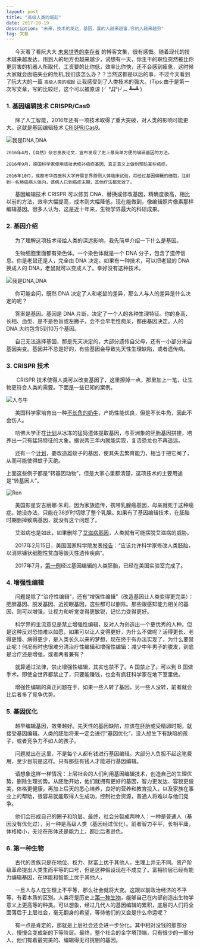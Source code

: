 ```yaml
---
layout: post
title: "高级人类的崛起"
date: 2017-10-19 
description: "未来，技术的发达，基因，富的人越来越富,穷的人越来越穷"
tag: 文章 
--- 
```


 &nbsp;&nbsp;&nbsp;&nbsp;&nbsp;&nbsp;今天看了看阮大大 [未来世界的幸存者](https://ruanyf.github.io/survivor) 的博客文集，很有感慨。随着现代的技术越来越发达，用到人的地方也越来越少，试想有一天，你主干的职位突然被比你更厉害的机器人所取代，工资要的比你低，效率比你快，还不会感到疲惫，这时候大家就会面临失业的危机,我们该怎么办？？当然这都是以后的事，不过今天看到了阮大大的一篇 `` 高级人类的崛起 `` 让我感受到了人类技术的强大。(Tips:由于是第一次写文章，写的比较烂，这个可以被原谅 (╯°Д°)╯︵ ┻━┻ )
 

### 1. 基因编辑技术 CRISPR/Cas9
 
 &nbsp;&nbsp;&nbsp;&nbsp;&nbsp;&nbsp;除了人工智能，2016年还有一项技术取得了重大突破，对人类的影响可能更大。这就是基因编辑技术 [CRISPR/Cas9](https://baike.baidu.com/item/crispr%2Fcas9/13352392)。

 ![我是DNA,DNA](http://www.ruanyifeng.com/blogimg/asset/2017/bg2017022801.jpg)
 
    2016年4月，《自然》杂志发表论文，宣布发现了史上最简单方便的编辑基因的方法。

    2016年9月，德国科学家使用该技术修补癌症基因，真正意义上做到预防某些癌症。

    2016年10月，成都市华西医科大学开展世界首例人体临床试验，将经过基因编辑的细胞，注射到一名肺癌病人体内，该病人已到癌症末期，其他疗法都无效了。

  &nbsp;&nbsp;&nbsp;&nbsp;&nbsp;&nbsp;基因编辑技术 CRISPR 可以修剪 DNA、替换或修改基因，精确度极高，相比以前的方法，效率大幅提高，成本则大幅降低。现在能做到，像编辑照片像素那样编辑基因。很多人认为，这是近十年来，生物学界最大的科研成果。
  
### 2. 基因介绍

&nbsp;&nbsp;&nbsp;&nbsp;&nbsp;&nbsp;为了理解这项技术带给人类的深远影响，我先简单介绍一下什么是基因。

&nbsp;&nbsp;&nbsp;&nbsp;&nbsp;&nbsp;生物细胞里面都有染色体。一个染色体就是一个 DNA 分子，包含了遗传信息。你是老鼠还是人，完全由 DNA 决定。如果有一种技术，可以把老鼠的 DNA 换成人的 DNA，老鼠就可以变成人了。幸好没有这种技术。

![我是DNA,DNA](http://www.ruanyifeng.com/blogimg/asset/2017/bg2017022802.jpg)

 &nbsp;&nbsp;&nbsp;&nbsp;&nbsp;&nbsp;你可能会问，既然 DNA 决定了人和老鼠的差异，那么人与人的差异是什么决定的呢？

 &nbsp;&nbsp;&nbsp;&nbsp;&nbsp;&nbsp;答案是基因。基因是 DNA 片断，决定了一个人的各种生理特征。你的身高、长相、血型、是不是色盲或左撇子，会不会早老性痴呆，都由基因决定。人的 DNA 大约包含5到10万个基因。

 &nbsp;&nbsp;&nbsp;&nbsp;&nbsp;&nbsp;自己无法选择基因，那是先天决定的，大部分遗传自父母，还有一小部分来自基因突变。基因并不总是好的，有些基因会导致先天性生理缺陷，或者遗传病。

### 3. CRISPR 技术
 
 &nbsp;&nbsp;&nbsp;&nbsp;&nbsp;&nbsp; CRISPR 技术使得人类可以改变基因了，这里擦掉一点，那里加上一笔，让生物更符合人类的需要。下面是一些已知的案例。

 ![人与牛](http://www.ruanyifeng.com/blogimg/asset/2017/bg2017022803.jpg)
 
 &nbsp;&nbsp;&nbsp;&nbsp;&nbsp;&nbsp;美国科学家培育出一种[不长角的奶牛](http://news.bioon.com/article/6698579.html)，产奶性能优良，但是不长牛角，因此不会伤人。

 &nbsp;&nbsp;&nbsp;&nbsp;&nbsp;&nbsp;哈佛大学正在[计划](http://news.bioon.com/article/6698345.html)从冰冻的猛犸遗体提取基因，与亚洲象的胚胎基因拼接，培养出一只有猛犸特征的大象。据说两三年内就能实现，复活恐龙也不再遥远。

 &nbsp;&nbsp;&nbsp;&nbsp;&nbsp;&nbsp;还有一个[计划](http://news.bioon.com/article/6678594.html)，要改造雄蚊子的基因，使其失去繁育能力，相当于把它阉了，从而可能使得蚊子灭绝。

 上面这些例子都是“转基因动物”，但是大家心里都清楚，这项技术的主要用途是“转基因人”。

 ![Ren](http://www.ruanyifeng.com/blogimg/asset/2017/bg2017022804.jpg)
 
  &nbsp;&nbsp;&nbsp;&nbsp;&nbsp;&nbsp;美国影星安吉丽娜·朱莉，因为家族遗传，携带乳腺癌基因，母亲就死于这种癌症。她没办法，只能在38岁时切除了整个乳腺。如果有了基因编辑技术，在胚胎时期删掉致病基因，就没有这个问题了。

  &nbsp;&nbsp;&nbsp;&nbsp;&nbsp;&nbsp;艾滋病也是如此，如果删除了[艾滋病基因](http://www.stdaily.com/index/kejixinwen/2016-12/20/content_486834.shtml)，人类就有可能摆脱艾滋病的威胁。

  &nbsp;&nbsp;&nbsp;&nbsp;&nbsp;&nbsp;2017年2月15日，美国国家科学院发表[报告](http://digitalpaper.stdaily.com/http_www.kjrb.com/kjrb/html/2017-02/16/content_362296.htm?div=-1)：“应该允许科学家修改人类胚胎，以消除镰状细胞性贫血等毁灭性遗传疾病”。

  &nbsp;&nbsp;&nbsp;&nbsp;&nbsp;&nbsp;2017年7月，[第一例](https://www.technologyreview.com/s/608350/first-human-embryos-edited-in-us/)经过基因编辑的人类胚胎，已经在美国实验室完成了。
 
### 4. 增强性编辑
 
 &nbsp;&nbsp;&nbsp;&nbsp;&nbsp;&nbsp;问题是除了“治疗性编辑”，还有“增强性编辑”（改造基因让人类变得更完美）：肥胖基因、脱发基因、近视眼基因，这些都可以删除。那些跟感知能力相关的基因，则可以增强，让视力和听觉变得更敏锐，记忆力变得更好。

 &nbsp;&nbsp;&nbsp;&nbsp;&nbsp;&nbsp;科学界的主流意见是禁止增强性编辑，反对人为创造出一个更优秀的人种。但是这种反对恐怕难以如愿，如果可以让人变得更好，为什么不做呢？活得更长、老得更慢、病得更少，是人类长久以来的梦想，现在终于有办法实现了，为什么要禁止呢！何况有时也很难分清治疗性编辑和增强性编辑：减少中年男子的脱发，到底是治疗还是增强，或者两者兼有？

 &nbsp;&nbsp;&nbsp;&nbsp;&nbsp;&nbsp;就算通过法律，禁止增强性编辑，其实也禁不了。A 国禁止了。可以到 B 国做手术。即使全世界都禁止了，只要能赚钱，也会有疯狂科学家在地下室里做。

 &nbsp;&nbsp;&nbsp;&nbsp;&nbsp;&nbsp;增强性编辑的真正问题在于，如果一些人转了基因，另一些人没转，前者就会比后者多了竞争优势。

### 5. 基因优化
 
 &nbsp;&nbsp;&nbsp;&nbsp;&nbsp;&nbsp;越早编辑基因，效果越好。先天性的基因缺陷，应该在胚胎或受精卵时期，就接受基因编辑。人类的胚胎将来一定会进行“基因优化”，没人想生下有缺陷的孩子，或者竞争力不如人的孩子。

 &nbsp;&nbsp;&nbsp;&nbsp;&nbsp;&nbsp;问题就出在这里，不是每个人都有钱进行基因编辑。大部分人负担不起这笔费用，至少目前是这样。只有那些有钱人才能进行基因编辑。

 &nbsp;&nbsp;&nbsp;&nbsp;&nbsp;&nbsp;请想象这样一样情况：上层社会的人们利用基因编辑技术，创造自己的生理优势，删除生理劣势。从胚胎开始，他们就拥有更好的基因，智力更发达、容貌更俊美，体格更健康，再加上后天的悉心培养，良好的营养和教育投入，以及家族在事业上的帮助，很容易就能取得人生成功，控制社会资源，普通人将难以与他们竞争。

 &nbsp;&nbsp;&nbsp;&nbsp;&nbsp;&nbsp;他们会形成自己的圈子和阶层。最终，社会分裂成两种人：一种是普通人（基因没有优化过），另一种是高级人类（基因经过优化）。前者智力平平，长相平庸，体格矮小，无论在形体还是能力上，都比后者逊色。

### 6. 第一种生物
 
 &nbsp;&nbsp;&nbsp;&nbsp;&nbsp;&nbsp;古代的贵族只是在地位、权力、财富上优于其他人，生理上并无不同。资产阶级革命提出人类生而平等的口号，但是这种假设现在不成立了。富裕阶层已经有能力编辑基因，在体能和智能上优于其他人，

 &nbsp;&nbsp;&nbsp;&nbsp;&nbsp;&nbsp;一旦人与人在生理上不平等，那么社会就将大变。这跟以前政治经济的不平等，有着本质的区别。人类将是历史上[第一种生物](https://www.theguardian.com/science/2016/dec/02/kazuo-ishiguro-were-coming-close-to-the-point-where-we-can-create-people-who-are-superior-to-others)，能够自己在内部创造出生物学意义上更高等的种类。可以想象，经过几代人的基因编辑的累积，底层的人们将全面落后于上层社会，毫无翻身的希望，等待他们的又会是什么命运呢？
 
 &nbsp;&nbsp;&nbsp;&nbsp;&nbsp;&nbsp;有一点是肯定的，那就是上层社会还会进一步分化，其中相对没钱的那部分人，慢慢会变成新的下等阶层。最终，整个社会的金字塔顶端，只有很少的一部分人，他们有着最完美的、编辑得无可挑剔的基因。
 